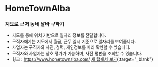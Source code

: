 # HomeTownAlba
### 지도로 근처 동네 알바 구하기

- 지도를 통해 위치 기반으로 일자리 정보를 전달합니다.
- 구직자에게는 지도에서 월급, 근무 일시 기준으로 일자리를 보여줍니다.
- 사업자는 구직자의 사진, 경력, 개인정보를 미리 확인할 수 있습니다.
- 구직자와 사업자는 상호 평가가 가능하며, 사전 평판을 조회할 수 있습니다.
- 링크 : https://www.hometownalba.com/   [새 탭에서 보기](https://www.hometownalba.com){:target="_blank"}
